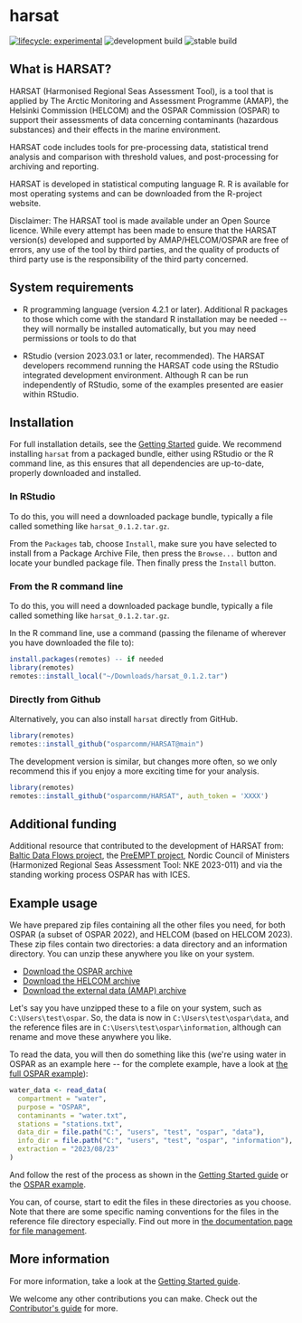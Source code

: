 
# harsat

<!-- badges: start -->
[![lifecycle: experimental](https://img.shields.io/badge/lifecycle-experimental-orange.svg)](https://lifecycle.r-lib.org/articles/stages.html#experimental) ![development build](https://github.com/osparcomm/harsat/actions/workflows/build.yml/badge.svg?branch=develop) ![stable build](https://github.com/osparcomm/harsat/actions/workflows/build.yml/badge.svg?branch=main)
<!-- badges: end -->

## What is HARSAT?

HARSAT (Harmonised Regional Seas Assessment Tool), is a tool that is applied 
by The Arctic Monitoring and Assessment Programme (AMAP), the Helsinki 
Commission (HELCOM) and the OSPAR Commission (OSPAR) to support their 
assessments of data concerning contaminants (hazardous substances) and 
their effects in the marine environment. 

HARSAT code includes tools for pre-processing data, statistical trend 
analysis and comparison with threshold values, and post-processing for 
archiving and reporting.

HARSAT is developed in statistical computing language R. R is available 
for most operating systems and can be downloaded from the R-project website. 

Disclaimer: The HARSAT tool is made available under an Open Source licence. 
While every attempt has been made to ensure that the HARSAT version(s) 
developed and supported by AMAP/HELCOM/OSPAR are free of errors, any use 
of the tool by third parties, and the quality of products of third party 
use is the responsibility of the third party concerned.

## System requirements

-	R programming language (version 4.2.1 or later). Additional R packages 
to those which come with the standard R installation may be 
needed -- they will normally be installed automatically, but you may need 
permissions or tools to do that

- RStudio (version 2023.03.1 or later, recommended). The HARSAT developers recommend 
running the HARSAT code using the RStudio integrated development 
environment. Although R can be run independently of RStudio, some of the 
examples presented are easier within RStudio. 

## Installation

For full installation details, see the [Getting Started](https://osparcomm.github.io/HARSAT/articles/harsat.html) guide.
We recommend installing `harsat` from a packaged bundle, either using RStudio or the R command line, 
as this ensures that all dependencies are up-to-date, properly downloaded and installed.

### In RStudio

To do this, you will need a downloaded package bundle, typically a file 
called something like `harsat_0.1.2.tar.gz`.

From the `Packages` tab, choose `Install`, make sure you have selected
to install from a Package Archive File, then press the `Browse...` button
and locate your bundled package file. Then finally press the `Install` 
button.

### From the R command line

To do this, you will need a downloaded package bundle, typically a file 
called something like `harsat_0.1.2.tar.gz`.

In the R command line, use a command (passing the filename of wherever 
you have downloaded the file to):

```r
install.packages(remotes) -- if needed
library(remotes)
remotes::install_local("~/Downloads/harsat_0.1.2.tar")
```
### Directly from Github

Alternatively, you can also install `harsat` directly from GitHub. 
``` r
library(remotes)
remotes::install_github("osparcomm/HARSAT@main")
```

The development version is similar, but changes more often, so we only recommend this if you
enjoy a more exciting time for your analysis.

``` r
library(remotes)
remotes::install_github("osparcomm/HARSAT", auth_token = 'XXXX')
```

## Additional funding

Additional resource that contributed to the development of HARSAT from: 
[Baltic Data Flows project](https://balticdataflows.helcom.fi/),
the [PreEMPT project](https://helcom.fi/helcom-at-work/projects/pre-empting-pollution-by-screening-for-possible-risks-preempt/),
Nordic Council of Ministers (Harmonized Regional Seas Assessment Tool: NKE 2023-011) 
and via the standing working process OSPAR has with ICES.

## Example usage

We have prepared zip files containing all the other files you need, for both
OSPAR (a subset of OSPAR 2022), and HELCOM (based on HELCOM 2023). These zip files
contain two directories: a data directory and an information directory. You can
unzip these anywhere you like on your system.

* <a href="https://osparcomm.github.io/HARSAT/ospar.zip" download>Download the OSPAR archive</a>
* <a href="https://osparcomm.github.io/HARSAT/helcom.zip" download>Download the HELCOM archive</a>
* <a href="https://osparcomm.github.io/HARSAT/external.zip" download>Download the external data (AMAP) archive</a>

Let's say you have unzipped these to a file on your system, such as `C:\Users\test\ospar`. So, 
the data is now in `C:\Users\test\ospar\data`, and the reference files are in `C:\Users\test\ospar\information`,
although can rename and move these anywhere you like. 

To read the data, you will then do something like this (we're using water in OSPAR as an example here -- 
for the complete example, have a look at [the full OSPAR example](https://osparcomm.github.io/HARSAT/articles/example_OSPAR.html)):

```r
water_data <- read_data(
  compartment = "water", 
  purpose = "OSPAR",                               
  contaminants = "water.txt", 
  stations = "stations.txt", 
  data_dir = file.path("C:", "users", "test", "ospar", "data"),         ## i.e., C:\Users\test\ospar\data
  info_dir = file.path("C:", "users", "test", "ospar", "information"),  ## i.e., C:\Users\test\ospar\information
  extraction = "2023/08/23"
)
```

And follow the rest of the process as shown in the [Getting Started guide](https://osparcomm.github.io/HARSAT/articles/harsat.html) or the
[OSPAR example](https://osparcomm.github.io/HARSAT/articles/example_OSPAR.html).

You can, of course, start to edit the files in these directories as you choose. Note that there are
some specific naming conventions for the files in the reference file directory especially. 
Find out more in [the documentation page for file management](https://osparcomm.github.io/HARSAT/articles/file-management.html).

## More information

For more information, take a look at the [Getting Started guide](https://osparcomm.github.io/HARSAT/articles/harsat.html).

We welcome any other contributions you can make. Check out the [Contributor's guide](https://osparcomm.github.io/HARSAT/CONTRIBUTING.html) for more.

